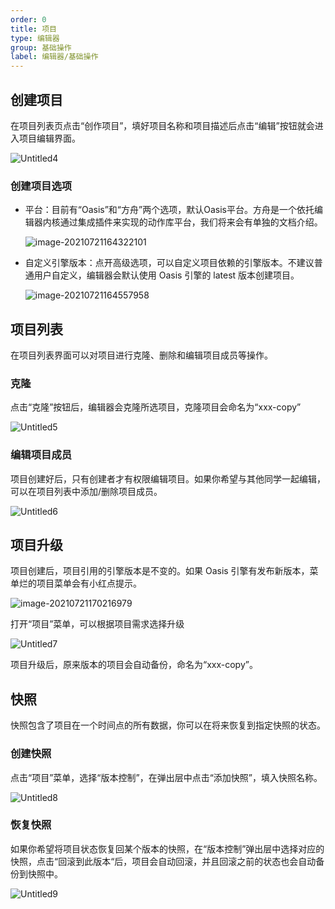 ```yaml
---
order: 0
title: 项目
type: 编辑器
group: 基础操作
label: 编辑器/基础操作
---
```


## 创建项目

在项目列表页点击“创作项目”，填好项目名称和项目描述后点击“编辑”按钮就会进入项目编辑界面。

  ![Untitled4](https://gw.alipayobjects.com/mdn/mybank_yulibao/afts/img/A*GVB1QYtYagEAAAAAAAAAAAAAARQnAQ)

### 创建项目选项

- 平台：目前有“Oasis”和“方舟”两个选项，默认Oasis平台。方舟是一个依托编辑器内核通过集成插件来实现的动作库平台，我们将来会有单独的文档介绍。
  
  ![image-20210721164322101](https://gw.alipayobjects.com/mdn/mybank_yulibao/afts/img/A*7MSdSa1KdbwAAAAAAAAAAAAAARQnAQ)
  
- 自定义引擎版本：点开高级选项，可以自定义项目依赖的引擎版本。不建议普通用户自定义，编辑器会默认使用 Oasis 引擎的 latest 版本创建项目。

  ![image-20210721164557958](https://gw.alipayobjects.com/mdn/mybank_yulibao/afts/img/A*3hLJT7KSok8AAAAAAAAAAAAAARQnAQ)

## 项目列表

在项目列表界面可以对项目进行克隆、删除和编辑项目成员等操作。

### 克隆
点击“克隆”按钮后，编辑器会克隆所选项目，克隆项目会命名为“xxx-copy”

  ![Untitled5](https://gw.alipayobjects.com/mdn/mybank_yulibao/afts/img/A*Tl-5QoTzGckAAAAAAAAAAAAAARQnAQ)

### 编辑项目成员
项目创建好后，只有创建者才有权限编辑项目。如果你希望与其他同学一起编辑，可以在项目列表中添加/删除项目成员。

  ![Untitled6](https://gw.alipayobjects.com/mdn/mybank_yulibao/afts/img/A*GXaTSY5XRiEAAAAAAAAAAAAAARQnAQ)


## 项目升级
项目创建后，项目引用的引擎版本是不变的。如果 Oasis 引擎有发布新版本，菜单烂的项目菜单会有小红点提示。

![image-20210721170216979](https://gw.alipayobjects.com/mdn/mybank_yulibao/afts/img/A*SjgER5VoDn8AAAAAAAAAAAAAARQnAQ)

打开“项目”菜单，可以根据项目需求选择升级

  ![Untitled7](https://gw.alipayobjects.com/mdn/mybank_yulibao/afts/img/A*5wFOSqotxUkAAAAAAAAAAAAAARQnAQ)

项目升级后，原来版本的项目会自动备份，命名为“xxx-copy”。

## 快照
快照包含了项目在一个时间点的所有数据，你可以在将来恢复到指定快照的状态。

### 创建快照
点击“项目”菜单，选择“版本控制”，在弹出层中点击“添加快照”，填入快照名称。

  ![Untitled8](https://gw.alipayobjects.com/mdn/mybank_yulibao/afts/img/A*0SNWTKw1jhcAAAAAAAAAAAAAARQnAQ)

### 恢复快照
如果你希望将项目状态恢复回某个版本的快照，在“版本控制”弹出层中选择对应的快照，点击“回滚到此版本“后，项目会自动回滚，并且回滚之前的状态也会自动备份到快照中。

  ![Untitled9](https://gw.alipayobjects.com/mdn/mybank_yulibao/afts/img/A*SYRSTrmOIsIAAAAAAAAAAAAAARQnAQ)
